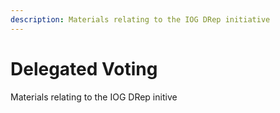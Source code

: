```yaml
---
description: Materials relating to the IOG DRep initiative
---
```


# Delegated Voting

Materials relating to the IOG DRep initive&#x20;
